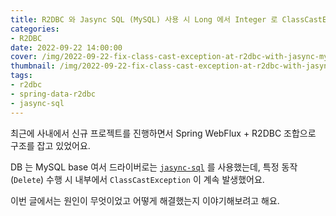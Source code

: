 ```yaml
---
title: R2DBC 와 Jasync SQL (MySQL) 사용 시 Long 에서 Integer 로 ClassCastException 발생하는 문제 해결하기
categories:
- R2DBC
date: 2022-09-22 14:00:00
cover: /img/2022-09-22-fix-class-cast-exception-at-r2dbc-with-jasync-mysql/8a04bea1-4067-4e5c-b027-9e8e1eaf6088.png
thumbnail: /img/2022-09-22-fix-class-cast-exception-at-r2dbc-with-jasync-mysql/8a04bea1-4067-4e5c-b027-9e8e1eaf6088.png
tags:
- r2dbc
- spring-data-r2dbc
- jasync-sql
---
```


최근에 사내에서 신규 프로젝트를 진행하면서 Spring WebFlux + R2DBC 조합으로 구조를 잡고 있었어요.

DB 는 MySQL base 여서 드라이버로는 [`jasync-sql`](https://github.com/jasync-sql/jasync-sql) 를 사용했는데, 특정 동작 (`Delete`) 수행 시 내부에서 `ClassCastException` 이 계속 발생했어요.

이번 글에서는 원인이 무엇이었고 어떻게 해결했는지 이야기해보려고 해요.

<!-- more -->